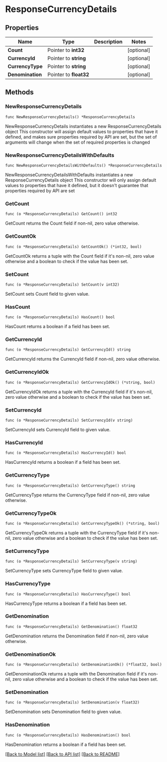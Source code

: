 # ResponseCurrencyDetails

## Properties

Name | Type | Description | Notes
------------ | ------------- | ------------- | -------------
**Count** | Pointer to **int32** |  | [optional] 
**CurrencyId** | Pointer to **string** |  | [optional] 
**CurrencyType** | Pointer to **string** |  | [optional] 
**Denomination** | Pointer to **float32** |  | [optional] 

## Methods

### NewResponseCurrencyDetails

`func NewResponseCurrencyDetails() *ResponseCurrencyDetails`

NewResponseCurrencyDetails instantiates a new ResponseCurrencyDetails object
This constructor will assign default values to properties that have it defined,
and makes sure properties required by API are set, but the set of arguments
will change when the set of required properties is changed

### NewResponseCurrencyDetailsWithDefaults

`func NewResponseCurrencyDetailsWithDefaults() *ResponseCurrencyDetails`

NewResponseCurrencyDetailsWithDefaults instantiates a new ResponseCurrencyDetails object
This constructor will only assign default values to properties that have it defined,
but it doesn't guarantee that properties required by API are set

### GetCount

`func (o *ResponseCurrencyDetails) GetCount() int32`

GetCount returns the Count field if non-nil, zero value otherwise.

### GetCountOk

`func (o *ResponseCurrencyDetails) GetCountOk() (*int32, bool)`

GetCountOk returns a tuple with the Count field if it's non-nil, zero value otherwise
and a boolean to check if the value has been set.

### SetCount

`func (o *ResponseCurrencyDetails) SetCount(v int32)`

SetCount sets Count field to given value.

### HasCount

`func (o *ResponseCurrencyDetails) HasCount() bool`

HasCount returns a boolean if a field has been set.

### GetCurrencyId

`func (o *ResponseCurrencyDetails) GetCurrencyId() string`

GetCurrencyId returns the CurrencyId field if non-nil, zero value otherwise.

### GetCurrencyIdOk

`func (o *ResponseCurrencyDetails) GetCurrencyIdOk() (*string, bool)`

GetCurrencyIdOk returns a tuple with the CurrencyId field if it's non-nil, zero value otherwise
and a boolean to check if the value has been set.

### SetCurrencyId

`func (o *ResponseCurrencyDetails) SetCurrencyId(v string)`

SetCurrencyId sets CurrencyId field to given value.

### HasCurrencyId

`func (o *ResponseCurrencyDetails) HasCurrencyId() bool`

HasCurrencyId returns a boolean if a field has been set.

### GetCurrencyType

`func (o *ResponseCurrencyDetails) GetCurrencyType() string`

GetCurrencyType returns the CurrencyType field if non-nil, zero value otherwise.

### GetCurrencyTypeOk

`func (o *ResponseCurrencyDetails) GetCurrencyTypeOk() (*string, bool)`

GetCurrencyTypeOk returns a tuple with the CurrencyType field if it's non-nil, zero value otherwise
and a boolean to check if the value has been set.

### SetCurrencyType

`func (o *ResponseCurrencyDetails) SetCurrencyType(v string)`

SetCurrencyType sets CurrencyType field to given value.

### HasCurrencyType

`func (o *ResponseCurrencyDetails) HasCurrencyType() bool`

HasCurrencyType returns a boolean if a field has been set.

### GetDenomination

`func (o *ResponseCurrencyDetails) GetDenomination() float32`

GetDenomination returns the Denomination field if non-nil, zero value otherwise.

### GetDenominationOk

`func (o *ResponseCurrencyDetails) GetDenominationOk() (*float32, bool)`

GetDenominationOk returns a tuple with the Denomination field if it's non-nil, zero value otherwise
and a boolean to check if the value has been set.

### SetDenomination

`func (o *ResponseCurrencyDetails) SetDenomination(v float32)`

SetDenomination sets Denomination field to given value.

### HasDenomination

`func (o *ResponseCurrencyDetails) HasDenomination() bool`

HasDenomination returns a boolean if a field has been set.


[[Back to Model list]](../README.md#documentation-for-models) [[Back to API list]](../README.md#documentation-for-api-endpoints) [[Back to README]](../README.md)


